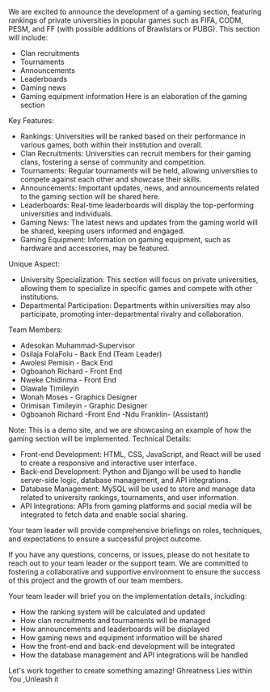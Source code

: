 We are excited to announce the development of a gaming section, featuring rankings of private universities in popular games such as FIFA, CODM, PESM, and FF (with possible additions of Brawlstars or PUBG). This section will include:

- Clan recruitments
- Tournaments
- Announcements
- Leaderboards
- Gaming news
- Gaming equipment information
Here is an elaboration of the gaming section

Key Features:

- Rankings: Universities will be ranked based on their performance in various games, both within their institution and overall.
- Clan Recruitments: Universities can recruit members for their gaming clans, fostering a sense of community and competition.
- Tournaments: Regular tournaments will be held, allowing universities to compete against each other and showcase their skills.
- Announcements: Important updates, news, and announcements related to the gaming section will be shared here.
- Leaderboards: Real-time leaderboards will display the top-performing universities and individuals.
- Gaming News: The latest news and updates from the gaming world will be shared, keeping users informed and engaged.
- Gaming Equipment: Information on gaming equipment, such as hardware and accessories, may be featured.

Unique Aspect:

- University Specialization: This section will focus on private universities, allowing them to specialize in specific games and compete with other institutions.
- Departmental Participation: Departments within universities may also participate, promoting inter-departmental rivalry and collaboration.

Team Members:

- Adesokan Muhammad-Supervisor
- Osilaja FolaFolu - Back End (Team Leader)
- Awolesi Pemisin - Back End
- Ogboanoh Richard - Front End
- Nweke Chidinma - Front End
- Olawale Timileyin
- Wonah Moses - Graphics Designer
- Orimisan Timileyin - Graphic Designer
- Ogboanoh Richard -Front End
-Ndu Franklin- (Assistant)


Note: This is a demo site, and we are showcasing an example of how the gaming section will be implemented.
Technical Details:

- Front-end Development: HTML, CSS, JavaScript, and React will be used to create a responsive and interactive user interface.
- Back-end Development: Python and Django will be used to handle server-side logic, database management, and API integrations.
- Database Management: MySQL will be used to store and manage data related to university rankings, tournaments, and user information.
- API Integrations: APIs from gaming platforms and social media will be integrated to fetch data and enable social sharing.


Your team leader will provide comprehensive briefings on roles, techniques, and expectations to ensure a successful project outcome.

If you have any questions, concerns, or issues, please do not hesitate to reach out to your team leader or the support team. We are committed to fostering a collaborative and supportive environment to ensure the success of this project and the growth of our team members.

Your team leader will brief you on the implementation details, including:

- How the ranking system will be calculated and updated
- How clan recruitments and tournaments will be managed
- How announcements and leaderboards will be displayed
- How gaming news and equipment information will be shared
- How the front-end and back-end development will be integrated
- How the database management and API integrations will be handled


Let's work together to create something amazing! Ghreatness Lies within You ,Unleash it
